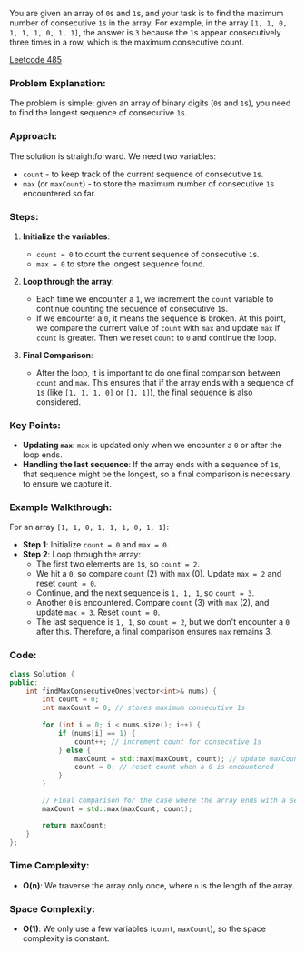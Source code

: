 

You are given an array of `0`s and `1`s, and your task is to find the maximum number of consecutive `1`s in the array. For example, in the array `[1, 1, 0, 1, 1, 1, 0, 1, 1]`, the answer is `3` because the `1`s appear consecutively three times in a row, which is the maximum consecutive count.

[Leetcode 485](https://leetcode.com/problems/max-consecutive-ones/description/)

### Problem Explanation:
The problem is simple: given an array of binary digits (`0`s and `1`s), you need to find the longest sequence of consecutive `1`s. 

### Approach:
The solution is straightforward. We need two variables: 
- `count` - to keep track of the current sequence of consecutive `1`s.
- `max` (or `maxCount`) - to store the maximum number of consecutive `1`s encountered so far.

### Steps:
1. **Initialize the variables**:
   - `count = 0` to count the current sequence of consecutive `1`s.
   - `max = 0` to store the longest sequence found.

2. **Loop through the array**:
   - Each time we encounter a `1`, we increment the `count` variable to continue counting the sequence of consecutive `1`s.
   - If we encounter a `0`, it means the sequence is broken. At this point, we compare the current value of `count` with `max` and update `max` if `count` is greater. Then we reset `count` to `0` and continue the loop.
   
3. **Final Comparison**:
   - After the loop, it is important to do one final comparison between `count` and `max`. This ensures that if the array ends with a sequence of `1`s (like `[1, 1, 1, 0]` or `[1, 1]`), the final sequence is also considered.

### Key Points:
- **Updating `max`**: `max` is updated only when we encounter a `0` or after the loop ends.
- **Handling the last sequence**: If the array ends with a sequence of `1`s, that sequence might be the longest, so a final comparison is necessary to ensure we capture it.

### Example Walkthrough:
For an array `[1, 1, 0, 1, 1, 1, 0, 1, 1]`:
- **Step 1**: Initialize `count = 0` and `max = 0`.
- **Step 2**: Loop through the array:
  - The first two elements are `1`s, so `count = 2`.
  - We hit a `0`, so compare `count` (2) with `max` (0). Update `max = 2` and reset `count = 0`.
  - Continue, and the next sequence is `1, 1, 1`, so `count = 3`.
  - Another `0` is encountered. Compare `count` (3) with `max` (2), and update `max = 3`. Reset `count = 0`.
  - The last sequence is `1, 1`, so `count = 2`, but we don't encounter a `0` after this. Therefore, a final comparison ensures `max` remains 3.
  
### Code:

```cpp
class Solution {
public:
    int findMaxConsecutiveOnes(vector<int>& nums) {
        int count = 0;
        int maxCount = 0; // stores maximum consecutive 1s
        
        for (int i = 0; i < nums.size(); i++) {
            if (nums[i] == 1) {
                count++; // increment count for consecutive 1s
            } else {
                maxCount = std::max(maxCount, count); // update maxCount if count is greater
                count = 0; // reset count when a 0 is encountered
            }
        }

        // Final comparison for the case where the array ends with a sequence of 1s
        maxCount = std::max(maxCount, count);

        return maxCount;
    }
};
```

### Time Complexity:
- **O(n)**: We traverse the array only once, where `n` is the length of the array.

### Space Complexity:
- **O(1)**: We only use a few variables (`count`, `maxCount`), so the space complexity is constant.

